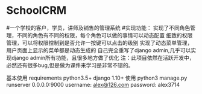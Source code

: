 # SchoolCRM
#一个学校的客户，学员，讲师及销售的管理系统
#实现功能：
实现了不同角色管理，不同的角色有不同的权限，每个角色可以做的事情可以动态配置
细致的权限管理，可以将权限控制到是否允许一按键可以点击的级别
实现了动态菜单管理，用户页面上显示的菜单都是动态生成的
自己完全重写了django admin,几乎可以实现django admin所有功能，且很多地方做了优化
注：此项目依然在活跃开发中，必然还有很多bug,但是做为课件来学习是非常不错的。

基本使用
requirements
python3.5+
django 1.10+
使用
python3 manage.py runserver 0.0.0.0:9000
username: alex@126.com password: alex3714
